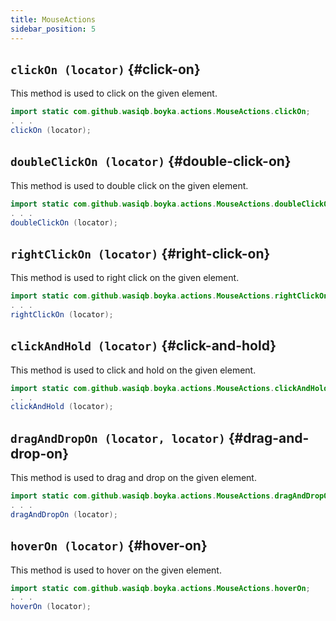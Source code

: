 ```yaml
---
title: MouseActions
sidebar_position: 5
---
```


## `clickOn (locator)` {#click-on}

This method is used to click on the given element.

```java
import static com.github.wasiqb.boyka.actions.MouseActions.clickOn;
. . .
clickOn (locator);
```

## `doubleClickOn (locator)` {#double-click-on}

This method is used to double click on the given element.

```java
import static com.github.wasiqb.boyka.actions.MouseActions.doubleClickOn;
. . .
doubleClickOn (locator);
```

## `rightClickOn (locator)` {#right-click-on}

This method is used to right click on the given element.

```java
import static com.github.wasiqb.boyka.actions.MouseActions.rightClickOn;
. . .
rightClickOn (locator);
```

## `clickAndHold (locator)` {#click-and-hold}

This method is used to click and hold on the given element.

```java
import static com.github.wasiqb.boyka.actions.MouseActions.clickAndHold;
. . .
clickAndHold (locator);
```

## `dragAndDropOn (locator, locator)` {#drag-and-drop-on}

This method is used to drag and drop on the given element.

```java
import static com.github.wasiqb.boyka.actions.MouseActions.dragAndDropOn;
. . .
dragAndDropOn (locator);
```

## `hoverOn (locator)` {#hover-on}

This method is used to hover on the given element.

```java
import static com.github.wasiqb.boyka.actions.MouseActions.hoverOn;
. . .
hoverOn (locator);
